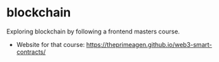 # blockchain
Exploring blockchain by following a frontend masters course.
- Website for that course: https://theprimeagen.github.io/web3-smart-contracts/
